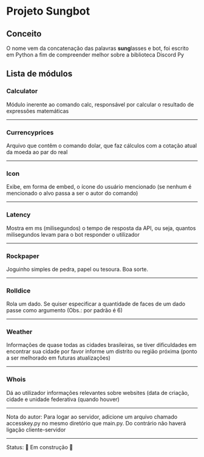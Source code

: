 <h1>Projeto Sungbot</h1>

<h2>Conceito</h2>

<p>O nome vem da concatenação das palavras <strong>sung</strong>lasses e bot, foi escrito em Python a fim de compreender melhor sobre a biblioteca Discord Py </p>

<h2>Lista de módulos</h2>

<h3>Calculator</h5>
<p>Módulo inerente ao comando calc, responsável por calcular o resultado de expressões matemáticas</p>
<hr>

<h3>Currencyprices</h5>
<p>Arquivo que contêm o comando dolar, que faz cálculos com a cotação atual da moeda ao par do real</p>
<hr>

<h3>Icon</h5>
<p>Exibe, em forma de embed, o ícone do usuário mencionado (se nenhum é mencionado o alvo passa a ser o autor do comando)</p>
<hr>

<h3>Latency</h5>
<p>Mostra em ms (milisegundos) o tempo de resposta da API, ou seja, quantos milisegundos levam para o bot responder o utilizador</p>
<hr>

<h3>Rockpaper</h5>
Joguinho simples de pedra, papel ou tesoura. Boa sorte.
<hr>

<h3>Rolldice</h5>
Rola um dado. Se quiser especificar a quantidade de faces de um dado passe como argumento (Obs.: por padrão é 6)
<hr>

<h3>Weather</h5>
<p>Informações de quase todas as cidades brasileiras, se tiver dificuldades em encontrar sua cidade por favor informe um distrito ou região próxima (ponto a ser melhorado em futuras atualizações)</p>
<hr>

<h3>Whois</h5>
<p>Dá ao utilizador informações relevantes sobre websites (data de criação, cidade e unidade federativa (quando houver)</p>
<hr>

Nota do autor: Para logar ao servidor, adicione um arquivo chamado accesskey.py no mesmo diretório que main.py. Do contrário não haverá ligação cliente-servidor

<hr>

Status: 🚧 Em construção 🚧
